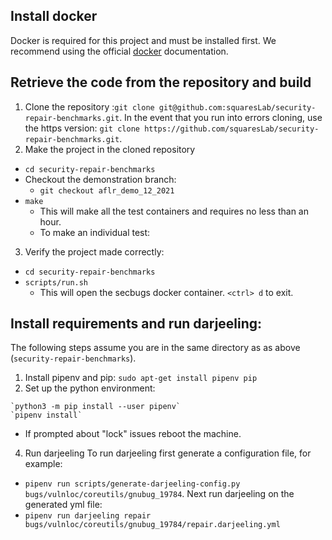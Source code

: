## Install docker
Docker is required for this project and must be installed first. We recommend using the official
[docker](https://docs.docker.com/engine/install/ubuntu/) documentation.
## Retrieve the code from the repository and build
1. Clone the repository :`git clone
   git@github.com:squaresLab/security-repair-benchmarks.git`.  In the event
   that you run into errors cloning, use the https version: `git clone
   https://github.com/squaresLab/security-repair-benchmarks.git`.
2. Make the project in the cloned repository
- `cd security-repair-benchmarks`
- Checkout the demonstration branch:
	- `git checkout aflr_demo_12_2021`
- `make`
	- This will make all the test containers and requires no less than an hour.
	- To make an individual test: <add docs here after verifying>
3. Verify the project made correctly:
- `cd security-repair-benchmarks`
- `scripts/run.sh`
	- This will open the secbugs docker container. `<ctrl> d` to exit.
## Install requirements and run darjeeling:
The following steps assume you are in the same directory as as above (`security-repair-benchmarks`).
1. Install pipenv and pip:
`sudo apt-get install pipenv pip`
2. Set up the python environment:

~~~
`python3 -m pip install --user pipenv`
`pipenv install`
~~~

- If prompted about "lock" issues reboot the machine.

4. Run darjeeling
To run darjeeling first generate a configuration file, for example: 
- `pipenv run scripts/generate-darjeeling-config.py bugs/vulnloc/coreutils/gnubug_19784`.
Next run darjeeling on the generated yml file:
- `pipenv run darjeeling repair bugs/vulnloc/coreutils/gnubug_19784/repair.darjeeling.yml`

